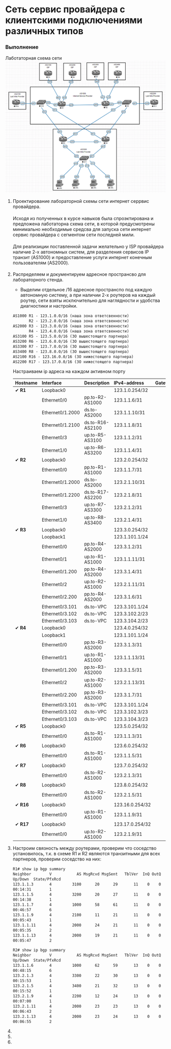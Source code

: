# Сеть сервис провайдера с клиентcкими подключениями различных типов

### Выполнение

Лаботаторная схема сети
![img.png](img.png)

1. Проектирование лабораторной схемы сети интернет серрвис провайдера.
   ####
   Исходя из полученных в курсе навыков была спроэктирована и предложена лаботаторна схема сети, в которой предусмотрены минимально необходимые средсва для запуска сети интернет сервис провайдера с сегментом сети последней мили.
   ####
   Для реализиции поставленной задачи желательно у ISP провайдера наличие 2-х автономных систем, для разделения сервисов IP транзит (AS1000) и предоставление услуги интернет конечным пользователям (AS2000).
   ####
2. Распределяем и документируем адресное пространсво для лабораторного стенда.
   * Выделим отдельное /16 адресное пространспо под каждую автономную систему, а при наличии 2-х роутеров на каждый роутер, сети взяты исключительно для наглядности и удобства диагностики и настройки.
   ```
   AS1000 R1 - 123.1.0.0/16 (наша зона ответсвенности) 
          R2 - 123.2.0.0/16 (наша зона ответсвенности)
   AS2000 R3 - 123.3.0.0/16 (наша зона ответсвенности)
          R4 - 123.4.0.0/16 (наша зона ответсвенности)
   AS3100 R5 - 123.5.0.0/16 (ЗО вышестоящего партнера)
   AS3200 R6 - 123.6.0.0/16 (ЗО вышестоящего партнера)
   AS3300 R7 - 123.7.0.0/16 (ЗО вышестоящего партнера)
   AS3400 R8 - 123.8.0.0/16 (ЗО вышестоящего партнера)
   AS2100 R16 - 123.16.0.0/16 (ЗО нижестоящего партнера)
   AS2200 R17 - 123.17.0.0/16 (ЗО нижестоящего партнера)
   ```
   Настраиваем ip адреса на каждом активном порту

   | Hostname  | Interface        | Description      | IPv4-address    | Gateway |
   |-----------|------------------|------------------|-----------------|---------|
   | ✔ **R1**  | Loopback0        |                  | 123.1.0.254/32  |         |
   |           | Ethernet0/0      | pp.to-R2-AS1000  | 123.1.1.6/31    |         |
   |           | Ethernet0/1.2000 | ds.to-AS2000     | 123.1.1.10/31   |         |
   |           | Ethernet0/1.2100 | ds.to-R16-AS2100 | 123.1.1.8/31    |         |
   |           | Ethernet0/3      | up.to-R5-AS3100  | 123.1.1.2/31    |         |  
   |           | Ethernet1/0      | up.to-R6-AS3200  | 123.1.1.4/31    |         |
   | ✔ **R2**  | Loopback0        |                  | 123.2.0.254/32  |         |
   |           | Ethernet0/0      | pp.to-R1-AS1000  | 123.1.1.7/31    |         |
   |           | Ethernet0/1.2000 | ds.to-AS2000     | 123.2.1.10/31   |         |
   |           | Ethernet0/1.2200 | ds.to-R17-AS2200 | 123.2.1.8/31    |         |
   |           | Ethernet0/3      | up.to-R7-AS3300  | 123.2.1.2/31    |         |
   |           | Ethernet1/0      | up.to-R8-AS3400  | 123.2.1.4/31    |         |
   | ✔ **R3**  | Loopback0        |                  | 123.3.0.254/32  |         |
   |           | Loopback1        |                  | 123.1.101.1/24  |         |
   |           | Ethernet0/0      | pp.to-R4-AS2000  | 123.3.1.2/31    |         |
   |           | Ethernet0/1      | up.to-R1-AS1000  | 123.1.1.11/31   |         |
   |           | Ethernet0/1.200  | pp.to-R4-AS2000  | 123.3.1.4/31    |         |
   |           | Ethernet0/2      | up.to-R2-AS1000  | 123.2.1.11/31   |         |
   |           | Ethernet0/2.200  | pp.to-R4-AS2000  | 123.3.1.6/31    |         |
   |           | Ethernet0/3.101  | ds.to-VPC        | 123.3.101.1/24  |         |
   |           | Ethernet0/3.102  | ds.to-VPC        | 123.3.102.2/23  |         |
   |           | Ethernet0/3.103  | ds.to-VPC        | 123.3.104.2/23  |         |
   | ✔ **R4**  | Loopback0        |                  | 123.4.0.254/32  |         |
   |           | Loopback1        |                  | 123.1.101.1/24  |         |
   |           | Ethernet0/0      | pp.to-R3-AS2000  | 123.3.1.3/31    |         |
   |           | Ethernet0/1      | up.to-R1-AS1000  | 123.1.1.13/31   |         |
   |           | Ethernet0/1.200  | pp.to-R3-AS2000  | 123.3.1.5/31    |         |
   |           | Ethernet0/2      | up.to-R2-AS1000  | 123.2.1.13/31   |         |
   |           | Ethernet0/2.200  | pp.to-R3-AS2000  | 123.3.1.7/31    |         |
   |           | Ethernet0/3.101  | ds.to-VPC        | 123.3.101.1/24  |         |
   |           | Ethernet0/3.102  | ds.to-VPC        | 123.3.102.3/23  |         |
   |           | Ethernet0/3.103  | ds.to-VPC        | 123.3.104.3/23  |         |
   | ✔ **R5**  | Loopback0        |                  | 123.5.0.254/32  |         |
   |           | Ethernet0/0      | ds.to-R1-AS1000  | 123.1.1.3/31    |         |
   | ✔ **R6**  | Loopback0        |                  | 123.6.0.254/32  |         |
   |           | Ethernet0/0      | ds.to-R1-AS1000  | 123.1.1.5/31    |         |
   | ✔ **R7**  | Loopback0        |                  | 123.7.0.254/32  |         |
   |           | Ethernet0/0      | ds.to-R2-AS1000  | 123.2.1.3/31    |         |
   | ✔ **R8**  | Loopback0        |                  | 123.8.0.254/32  |         |
   |           | Ethernet0/0      | ds.to-R2-AS1000  | 123.2.1.5/31    |         |
   | ✔ **R16** | Loopback0       |                  | 123.16.0.254/32 |         |
   |           | Ethernet0/0      | up.to-R1-AS1000  | 123.1.1.9/31    |         |
   | ✔ **R17** | Loopback0       |                  | 123.17.0.254/32 |         |
   |           | Ethernet0/0      | up.to-R2-AS1000  | 123.2.1.9/31    |         |
3. Настроим связность между роутерами, проверим что соседство установилось, т.к. в схеме R1 и R2 являются транзитными для всех партнеров, проверим соседство на них:
   ```
   R1# show ip bgp summary
   Neighbor        V           AS MsgRcvd MsgSent   TblVer  InQ OutQ Up/Down  State/PfxRcd
   123.1.1.3       4         3100      20      29       11    0    0 00:14:31        1
   123.1.1.5       4         3200      20      27       11    0    0 00:14:38        1
   123.1.1.7       4         1000      58      61       11    0    0 00:46:57        6
   123.1.1.9       4         2100      11      21       11    0    0 00:05:43        1
   123.1.1.11      4         2000      24      21       11    0    0 00:05:35        2
   123.1.1.13      4         2000      19      21       11    0    0 00:05:47        2
   ```
   ```
   R2# show ip bgp summary
   Neighbor        V           AS MsgRcvd MsgSent   TblVer  InQ OutQ Up/Down  State/PfxRcd
   123.1.1.6       4         1000      62      59       13    0    0 00:48:15        6
   123.2.1.3       4         3300      22      30       13    0    0 00:15:53        1
   123.2.1.5       4         3400      21      32       13    0    0 00:15:52        1
   123.2.1.9       4         2200      12      24       13    0    0 00:07:00        1
   123.2.1.11      4         2000      23      23       13    0    0 00:06:43        2
   123.2.1.13      4         2000      23      24       13    0    0 00:06:55        2
   ```
4. 
4. 
4. 